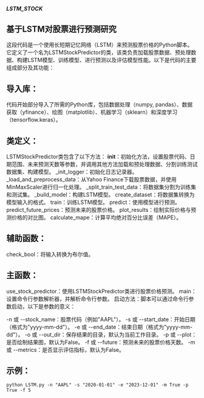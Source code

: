 ##### LSTM_STOCK
## 基于LSTM对股票进行预测研究
这段代码是一个使用长短期记忆网络（LSTM）来预测股票价格的Python脚本。它定义了一个名为LSTMStockPredictor的类，该类负责加载股票数据、预处理数据、构建LSTM模型、训练模型、进行预测以及评估模型性能。以下是代码的主要组成部分及其功能：

## 导入库：
代码开始部分导入了所需的Python库，包括数据处理（numpy, pandas）、数据获取（yfinance）、绘图（matplotlib）、机器学习（sklearn）和深度学习（tensorflow.keras）。

## 类定义：
LSTMStockPredictor类包含了以下方法：
__init__：初始化方法，设置股票代码、日期范围、未来预测天数等参数，并调用其他方法加载和预处理数据、分割训练测试数据集、构建模型。
_init_logger：初始化日志记录器。
_load_and_preprocess_data：从Yahoo Finance下载股票数据，并使用MinMaxScaler进行归一化处理。
_split_train_test_data：将数据集分割为训练集和测试集。
_build_model：构建LSTM模型。
create_dataset：将数据集转换为模型输入的格式。
train：训练LSTM模型。
predict：使用模型进行预测。
predict_future_prices：预测未来的股票价格。
plot_results：绘制实际价格与预测价格的对比图。
calculate_mape：计算平均绝对百分比误差（MAPE）。

## 辅助函数：
check_bool：将输入转换为布尔值。

## 主函数：
use_stock_predictor：使用LSTMStockPredictor类进行股票价格预测。
main：设置命令行参数解析器，并解析命令行参数。
启动方法：脚本可以通过命令行参数启动，以下是参数的意义：

-n 或 --stock_name：股票代码（例如"AAPL"）。
-s 或 --start_date：开始日期（格式为"yyyy-mm-dd"）。
-e 或 --end_date：结束日期（格式为"yyyy-mm-dd"）。
-o 或 --out_dir：保存结果的目录，默认为当前工作目录。
-p 或 --plot：是否绘制结果图，默认为False。
-f 或 --future：预测未来的股票价格天数。
-m 或 --metrics：是否显示评估指标，默认为False。

## 示例：
```
python LSTM.py -n "AAPL" -s "2020-01-01" -e "2023-12-01" -m True -p True -f 5
```

